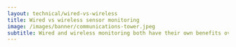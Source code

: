 ```yaml
---
layout: technical/wired-vs-wireless 
title: Wired vs wireless sensor monitoring
image: /images/banner/communications-tower.jpeg
subtitle: Wired and wireless monitoring both have their own benefits over the other. Knowing these benefits helps to make an informed decision when considering which is best for you.
---
```

